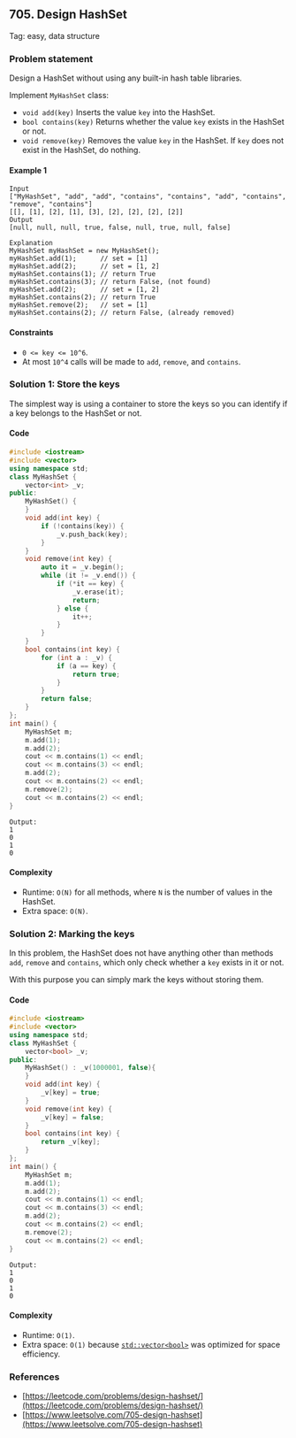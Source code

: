 ## 705. Design HashSet
Tag: easy, data structure

### Problem statement

Design a HashSet without using any built-in hash table libraries.

Implement `MyHashSet` class:

* `void add(key)` Inserts the value `key` into the HashSet.
* `bool contains(key)` Returns whether the value `key` exists in the HashSet or not.
* `void remove(key)` Removes the value `key` in the HashSet. If `key` does not exist in the HashSet, do nothing.
 

#### Example 1
```plain
Input
["MyHashSet", "add", "add", "contains", "contains", "add", "contains", "remove", "contains"]
[[], [1], [2], [1], [3], [2], [2], [2], [2]]
Output
[null, null, null, true, false, null, true, null, false]

Explanation
MyHashSet myHashSet = new MyHashSet();
myHashSet.add(1);      // set = [1]
myHashSet.add(2);      // set = [1, 2]
myHashSet.contains(1); // return True
myHashSet.contains(3); // return False, (not found)
myHashSet.add(2);      // set = [1, 2]
myHashSet.contains(2); // return True
myHashSet.remove(2);   // set = [1]
myHashSet.contains(2); // return False, (already removed)
```

#### Constraints

* `0 <= key <= 10^6`.
* At most `10^4` calls will be made to `add`, `remove`, and `contains`.

### Solution 1: Store the keys 

The simplest way is using a container to store the keys so you can identify if a key belongs to the HashSet or not.

#### Code
```cpp
#include <iostream>
#include <vector>
using namespace std;
class MyHashSet {
    vector<int> _v;
public:
    MyHashSet() {        
    }   
    void add(int key) {
        if (!contains(key)) {
            _v.push_back(key);
        }
    }    
    void remove(int key) {
        auto it = _v.begin();
        while (it != _v.end()) {
            if (*it == key) {
                _v.erase(it);
                return;
            } else {
                it++;
            }
        }
    }    
    bool contains(int key) {
        for (int a : _v) {
            if (a == key) {
                return true;
            }
        }
        return false;
    }
};
int main() {
    MyHashSet m;
    m.add(1);
    m.add(2);
    cout << m.contains(1) << endl;
    cout << m.contains(3) << endl;
    m.add(2);
    cout << m.contains(2) << endl;
    m.remove(2);
    cout << m.contains(2) << endl;
}
```
```plain
Output:
1
0
1
0
```

#### Complexity
* Runtime: `O(N)` for all methods, where `N` is the number of values in the HashSet.
* Extra space: `O(N)`.

### Solution 2: Marking the keys

In this problem, the HashSet does not have anything other than methods `add`, `remove` and `contains`, which only check whether a `key` exists in it or not.

With this purpose you can simply mark the keys without storing them.

#### Code
```cpp
#include <iostream>
#include <vector>
using namespace std;
class MyHashSet {
    vector<bool> _v;
public:
    MyHashSet() : _v(1000001, false){        
    }   
    void add(int key) {
        _v[key] = true;
    }    
    void remove(int key) {
        _v[key] = false;
    }    
    bool contains(int key) {
        return _v[key];
    }
};
int main() {
    MyHashSet m;
    m.add(1);
    m.add(2);
    cout << m.contains(1) << endl;
    cout << m.contains(3) << endl;
    m.add(2);
    cout << m.contains(2) << endl;
    m.remove(2);
    cout << m.contains(2) << endl;
}
```
```plain
Output:
1
0
1
0
```

#### Complexity
* Runtime: `O(1)`.
* Extra space: `O(1)` because [`std::vector<bool>`](https://en.cppreference.com/w/cpp/container/vector_bool) was optimized for space efficiency.

### References
* [https://leetcode.com/problems/design-hashset/](https://leetcode.com/problems/design-hashset/)
* [https://www.leetsolve.com/705-design-hashset](https://www.leetsolve.com/705-design-hashset)